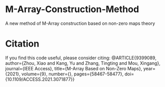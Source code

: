 # M-Array-Construction-Method
A new method of M-Array construction based on non-zero maps theory
# Citation
If you find this code useful, please consider citing:
@ARTICLE{9399089,
  author={Zhou, Xiao and Kang, Yu and Zhang, Tingting and Mou, Xingang},
  journal={IEEE Access}, 
  title={M-Array Based on Non-Zero Maps}, 
  year={2021},
  volume={9},
  number={},
  pages={58467-58477},
  doi={10.1109/ACCESS.2021.3071877}}

